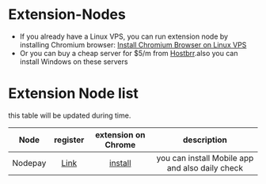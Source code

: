 # Extension-Nodes
* If you already have a Linux VPS, you can run extension node by installing Chromium browser: [Install Chromium Browser on Linux VPS](https://github.com/Theshaho/chromium-linux)
* Or you can buy a cheap server for $5/m from [Hostbrr](https://my.hostbrr.com/order/forms/a/NDczOQ==).also you can install Windows on these servers

# Extension Node list
this table will be updated during time.

|Node|register|extension on Chrome|description|
|:----:|:----:|:----:|:----:|
|Nodepay|[Link](https://app.nodepay.ai/register?ref=QQ51zuerWUH82iS)|[install](https://chromewebstore.google.com/detail/nodepay-extension/lgmpfmgeabnnlemejacfljbmonaomfmm)|you can install Mobile app and also daily check|
